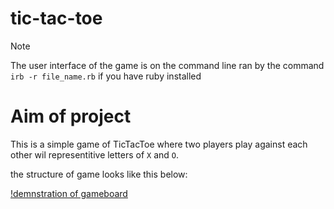 # tic-tac-toe
> [!NOTE]
> The user interface of the game is on the command line ran by the command `irb -r file_name.rb`
> if you have ruby installed 

# Aim of project 
This is a simple game of TicTacToe where two players play against each other wil representitive letters of `X` and `O`.

the structure of game looks like this below:

[!demnstration of gameboard](./images/tic-tac-toe.png)
